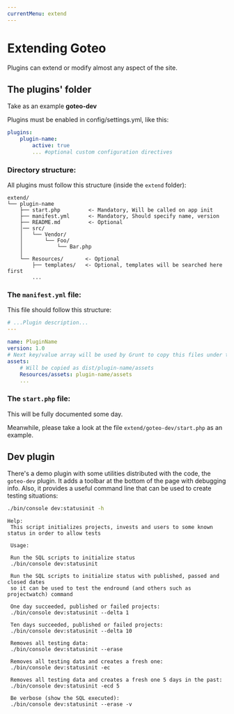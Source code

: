 ```yaml
---
currentMenu: extend
---
```

Extending Goteo
===============

Plugins can extend or modify almost any aspect of the site.

The plugins' folder
-------------------

Take as an example **goteo-dev**

Plugins must be enabled in config/settings.yml, like this:

```yaml
plugins:
    plugin-name:
        active: true
        ... #optional custom configuration directives
```

### Directory structure:

All plugins must follow this structure (inside the `extend` folder):

```
extend/
└── plugin-name
    ├── start.php         <- Mandatory, Will be called on app init  
    ├── manifest.yml      <- Mandatory, Should specify name, version
    ├── README.md         <- Optional
    │── src/
    │   └── Vendor/
    │       └── Foo/
    │           └── Bar.php
    │
    └── Resources/       <- Optional
        ├── templates/   <- Optional, templates will be searched here first
        ...

```


### The `manifest.yml` file:

This file should follow this structure:

```yaml
# ...Plugin description...
---

name: PluginName
version: 1.0
# Next key/value array will be used by Grunt to copy this files under the "dist/" directory
assets:
    # Will be copied as dist/plugin-name/assets
    Resources/assets: plugin-name/assets
    ...
```


### The `start.php` file:

This will be fully documented some day. 

Meanwhile, please take a look at the file  `extend/goteo-dev/start.php`  as an example.


## Dev plugin

There's a demo plugin with some utilities distributed with the code, the  `goteo-dev` plugin.
It adds a toolbar at the bottom of the page with debugging info.
Also, it provides a useful command line that can be used to create testing situations:

```bash
./bin/console dev:statusinit -h
```

```
Help:
 This script initializes projects, invests and users to some known status in order to allow tests
 
 Usage:
 
 Run the SQL scripts to initialize status
 ./bin/console dev:statusinit
 
 Run the SQL scripts to initialize status with published, passed and closed dates
 so it can be used to test the endround (and others such as projectwatch) command
 
 One day succeeded, published or failed projects:
 ./bin/console dev:statusinit --delta 1
 
 Ten days succeeded, published or failed projects:
 ./bin/console dev:statusinit --delta 10
 
 Removes all testing data:
 ./bin/console dev:statusinit --erase
 
 Removes all testing data and creates a fresh one:
 ./bin/console dev:statusinit -ec
 
 Removes all testing data and creates a fresh one 5 days in the past:
 ./bin/console dev:statusinit -ecd 5
 
 Be verbose (show the SQL executed):
 ./bin/console dev:statusinit --erase -v

```
